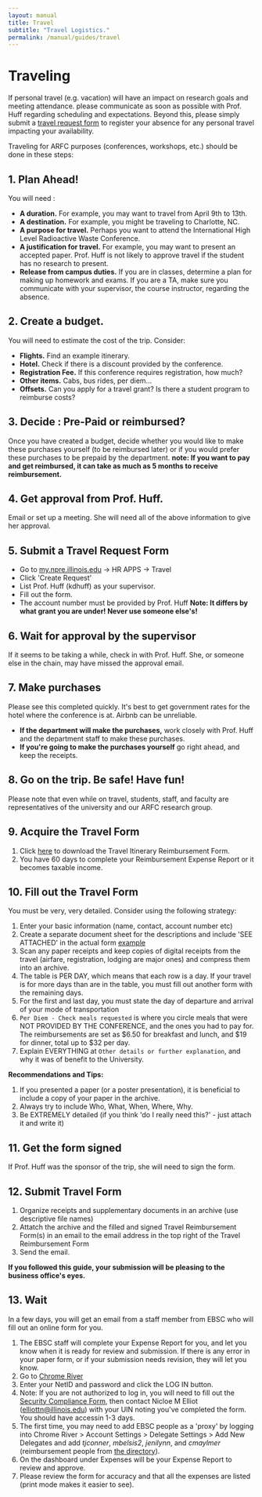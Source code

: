 ```yaml
---
layout: manual
title: Travel
subtitle: "Travel Logistics."
permalink: /manual/guides/travel
---
```


# Traveling

If personal travel (e.g. vacation)
will have an impact on research goals and meeting attendance. 
please communicate as soon as possible with Prof. Huff regarding scheduling and 
expectations. Beyond this, please simply submit a [travel request
form](https://my.npre.illinois.edu/travel/request/?section=absence) to register
your absence for any personal travel impacting your availability.

Traveling for ARFC purposes (conferences, workshops, etc.) should be done in these steps:


## 1. Plan Ahead!

You will need :

- **A duration.** For example, you may want to travel from April 9th to 13th.
- **A destination.** For example, you might be traveling to Charlotte, NC.
- **A purpose for travel.** Perhaps you want to attend the International High Level Radioactive Waste Conference. 
- **A justification for travel.** For example, you may want to present an 
  accepted paper. Prof. Huff is not likely to approve travel if the student has 
  no research to present. 
- **Release from campus duties.** If you are in classes, determine a plan for 
  making up homework and exams. If you are a TA, make sure you communicate with 
  your supervisor, the course instructor, regarding the absence.

## 2. Create a budget. 

You will need to estimate the cost of the trip. Consider:

- **Flights.** Find an example itinerary.
- **Hotel.** Check if there is a discount provided by the conference.
- **Registration Fee.** If this conference requires registration, how much?
- **Other items.** Cabs, bus rides, per diem...
- **Offsets.** Can you apply for a travel grant? Is there a student program to 
  reimburse costs?

## 3. Decide : Pre-Paid or reimbursed?

Once you have created a budget, decide whether you would like to make these 
purchases yourself (to be reimbursed later) or if you would prefer these 
purchases to be prepaid by the department. **note: If you want to pay and get 
reimbursed, it can take as much as 5 months to receive reimbursement.**

## 4. Get approval from Prof. Huff.
Email or set up a meeting. She will need all of the above information to give 
her approval.

## 5. Submit a Travel Request Form

- Go to [my.npre.illinois.edu](https://my.npre.illinois.edu) -> HR APPS -> Travel
- Click 'Create Request'
- List Prof. Huff (kdhuff) as your supervisor.
- Fill out the form.
- The account number must be provided by Prof. Huff **Note: It differs by 
  what grant you are under! Never use someone else's!**

## 6. Wait for approval by the supervisor

If it seems to be taking a while, check in with Prof. Huff. She, or someone 
else in the chain, may have missed the approval email.

## 7. Make purchases

Please see this completed quickly. It's best to get government rates for the 
hotel where the conference is at. Airbnb can be unreliable. 

- **If the department will make the purchases,** work closely with Prof. Huff 
  and the department staff to make these purchases. 
- **If you're going to make the purchases yourself** go right ahead, and keep 
  the receipts.

## 8. Go on the trip. Be safe! Have fun!

Please note that even while on travel, students, staff, and faculty are 
representatives of the university and our ARFC research group.


## 9. Acquire the Travel Form 

1. Click [here](/img/manual/guides/travel-reimbursement-form-editable.pdf) to
   download the Travel Itinerary Reimbursement Form.
2. You have 60 days to complete  your Reimbursement Expense Report or it 
   becomes taxable income.

## 10. Fill out the Travel Form

You must be very, very detailed. Consider using the following strategy:

1. Enter your basic information (name, contact, account number etc)
2. Create a separate document sheet for the descriptions
   and include 'SEE ATTACHED' in the actual form [example](/img/manual/guides/tra-example.pdf)
3. Scan any paper receipts and keep copies of digital receipts from the travel
   (airfare, registration, lodging are major ones) and compress them into an
   archive.
4. The table is PER DAY, which means that each row is a day. If your travel is
   for more days than are in the table, you must fill out another form with the
   remaining days.
5. For the first and last day, you must state the day of departure and arrival of your mode of transportation
6. `Per Diem - Check meals requested` is where you circle meals that were NOT PROVIDED BY THE CONFERENCE, and the ones you had to pay for. The reimbursements are set as $6.50 for breakfast and lunch, and $19 for dinner, total up to $32 per day.
7. Explain EVERYTHING at `Other details or further explanation`, and why it was of benefit to the University. 

**Recommendations and Tips:**

1. If you presented a paper (or a poster presentation), it is beneficial to 
   include a copy of your paper in the archive.
2. Always try to include Who, What, When, Where, Why.
3. Be EXTREMELY detailed (if you think 'do I really need this?' - just attach 
   it and write it)

## 11. Get the form signed

If Prof. Huff was the sponsor of the trip, she will need to sign the form.

## 12. Submit Travel Form

1. Organize receipts and supplementary documents in an archive (use descriptive
   file names)
2. Attatch the archive and the filled and signed Travel Reimbursement Form(s) in
   an email to the email address in the top right of the Travel Reimbursement
   Form
3. Send the email. 

**If you followed this guide, your submission will be pleasing to the business
office's eyes.**

## 13. Wait

In a few days, you will get an email from a staff member from EBSC who will 
fill out an online form for you.

1. The EBSC staff will complete your Expense Report for you, and let you know when it is 
   ready for review and submission. If there is any error in your paper form, 
   or if your submission needs revision, they will let you know. 
2. Go to [Chrome River](https://app.ca1.chromeriver.com/login/sso/saml?CompanyID=illinois.edu)
3. Enter your NetID and password and click the LOG IN button.
4. Note: If you are not authorized to log in, you will need to fill out the
   [Security Compliance Form](https://go.uillinois.edu/InfoSecCompForm), then
   contact Nicloe M Elliot (elliottn@illinois.edu) with your UIN noting you've
   completed the form. You should have accessin 1-3 days.
5. The first time, you may need to add EBSC people as a 'proxy' by logging 
   into Chrome River > Account Settings > Delegate Settings > Add New Delegates
   and add *tjconner*, *mbelsis2*, *jenilynn*, and *cmaylmer* (reimbursement people from [the directory](https://ebsc.grainger.illinois.edu/directory)).
6. On the dashboard under Expenses will be your Expense Report to review and approve.
7. Please review the form for accuracy and that all the expenses are listed 
   (print mode makes it easier to see).
